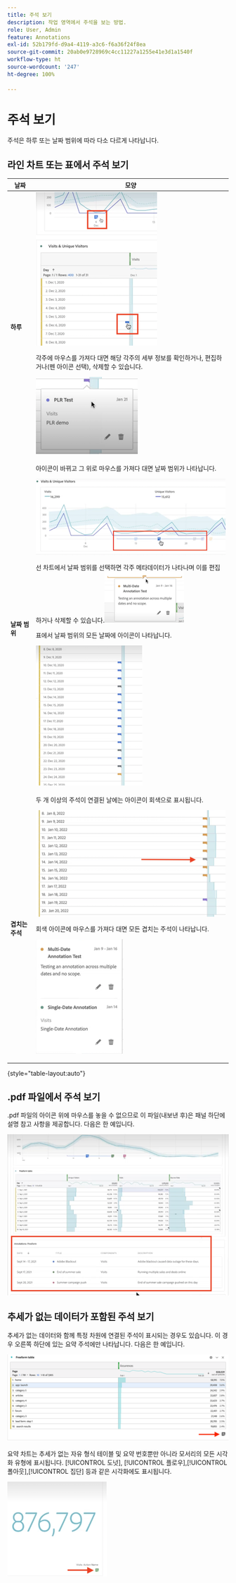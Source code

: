 ```yaml
---
title: 주석 보기
description: 작업 영역에서 주석을 보는 방법.
role: User, Admin
feature: Annotations
exl-id: 52b179fd-d9a4-4119-a3c6-f6a36f24f8ea
source-git-commit: 20ab0e9728969c4cc11227a1255e41e3d1a1540f
workflow-type: ht
source-wordcount: '247'
ht-degree: 100%

---
```


# 주석 보기

주석은 하루 또는 날짜 범위에 따라 다소 다르게 나타납니다.

## 라인 차트 또는 표에서 주석 보기

| 날짜 | 모양 |
| --- | --- |
| **하루** | ![](assets/single-day.png)<p>각주에 마우스를 가져다 대면 해당 각주의 세부 정보를 확인하거나, 편집하거나(펜 아이콘 선택), 삭제할 수 있습니다.<p> ![](assets/hover.png) |
| **날짜 범위** | 아이콘이 바뀌고 그 위로 마우스를 가져다 대면 날짜 범위가 나타납니다.<p>![](assets/multi-day.png)<p>선 차트에서 날짜 범위를 선택하면 각주 메타데이터가 나타나며 이를 편집하거나 삭제할 수 있습니다.![](assets/multi-hover.png)<p>표에서 날짜 범위의 모든 날짜에 아이콘이 나타납니다.<p>![](assets/multi-day-table.png) |
| **겹치는 주석** | 두 개 이상의 주석이 연결된 날에는 아이콘이 회색으로 표시됩니다.<p>![](assets/grey.png)<p>회색 아이콘에 마우스를 가져다 대면 모든 겹치는 주석이 나타납니다.<p>![](assets/overlap.png) |

{style=&quot;table-layout:auto&quot;}

## .pdf 파일에서 주석 보기

.pdf 파일의 아이콘 위에 마우스를 놓을 수 없으므로 이 파일(내보낸 후)은 패널 하단에 설명 참고 사항을 제공합니다. 다음은 한 예입니다.

![](assets/ann-pdf.png)

## 추세가 없는 데이터가 포함된 주석 보기

추세가 없는 데이터와 함께 특정 차원에 연결된 주석이 표시되는 경우도 있습니다. 이 경우 오른쪽 하단에 있는 요약 주석에만 나타납니다. 다음은 한 예입니다.

![](assets/non-date.png)

요약 차트는 추세가 없는 자유 형식 테이블 및 요약 번호뿐만 아니라 모서리의 모든 시각화 유형에 표시됩니다. [!UICONTROL 도넛], [!UICONTROL 플로우],[!UICONTROL 폴아웃],[!UICONTROL 집단] 등과 같은 시각화에도 표시됩니다.

![](assets/ann-summary.png)

